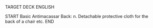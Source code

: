 TARGET DECK
ENGLISH

START
Basic
Antimacassar
Back: n. Detachable protective cloth for the back of a chair etc.
END
